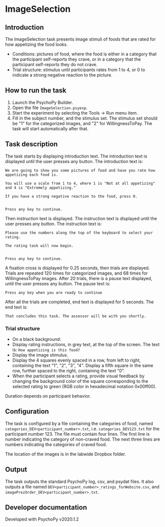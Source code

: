 # ImageSelection

## Introduction

The ImageSelection task presents image stimuli of foods that are rated for how appetizing the food looks.

- Conditions: pictures of food, where the food is either in a category that the participant self-reports they crave, or in a category that the participant self-reports they do not crave.
- Trial structure: stimulus until participants rates from 1 to 4, or 0 to indicate a strong negative reaction to the picture.

## How to run the task

1. Launch the PsychoPy Builder.
2. Open the file `ImageSelection.psyexp`.
3. Start the experiment by selecting the Tools -> Run menu item.
4. Fill in the subject number, and the stimulus set. The stimulus set should be "1" for the categorized images, and "2" for WillingnessToPay. The task will start automatically after that.

## Task description

The task starts by displaying introduction text. The introduction text is displayed until the user presses any button. The introduction text is:
```
We are going to show you some pictures of food and have you rate how appetizing each food is.

You will use a scale from 1 to 4, where 1 is "Not at all appetizing" and 4 is "Extremely appetizing."

If you have a strong negative reaction to the food, press 0.


Press any key to continue.
```

Then instruction text is displayed. The instruction text is displayed until the user presses any button. The instruction text is:
```
Please use the numbers along the top of the keyboard to select your rating.

The rating task will now begin.


Press any key to continue.
```

A fixation cross is displayed for 0.25 seconds, then trials are displayed. Trials are repeated 120 times for categorized images, and 68 times for WillingnessToPay images.
After 20 trials, there is a pause text displayed, until the user presses any button. The pause text is:
```
Press any key when you are ready to continue
```

After all the trials are completed, end text is displayed for 5 seconds. The end text is:
```
That concludes this task. The assessor will be with you shortly.
```

### Trial structure

- On a black background:
- Display rating instructions, in grey text, at the top of the screen. The text is: `How appetizing is this food?`
- Display the image stimulus.
- Display the 4 squares evenly spaced in a row, from left to right, containing the text "1", "2", "3", "4". Display a fifth square in the same row, further spaced to the right, containing the text "0".
- When the participant selects a rating, provide visual feedback by changing the background color of the square corresponding to the selected rating to green (RGB color in hexadecimal notation 0x00ff00).

Duration depends on participant behavior.

## Configuration

The task is configured by a file containing the categories of food, named `categories_DEV<participant_number>.txt`, i.e. `categories_DEV123.txt` for the participant number 123. The file must contain four lines. The first line is number indicating the category of non-craved food. The next three lines are numbers indicating the categories of craved food.

The location of the images is in the labwide Dropbox folder.

## Output
The task outputs the standard PsychoPy log, csv, and psydat files. It also outputs a file named `DEV<participant_number>_ratings_forWebsite.csv`, and `imagePrezOrder_DEV<participant_number>.txt`.


## Developer documentation

Developed with PsychoPy v2020.1.2
